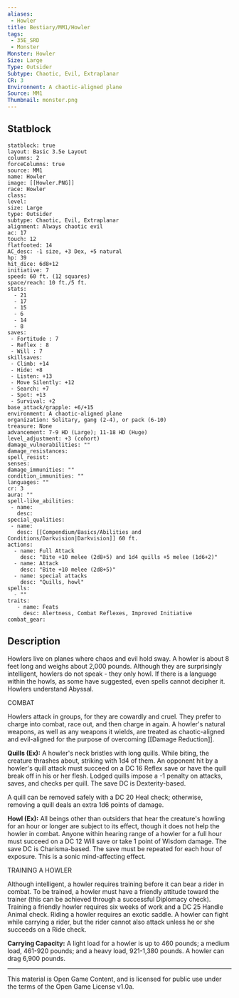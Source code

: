 ```yaml
---
aliases:
 - Howler
title: Bestiary/MM1/Howler
tags: 
 - 35E_SRD
 - Monster
Monster: Howler
Size: Large
Type: Outsider
Subtype: Chaotic, Evil, Extraplanar
CR: 3
Environnent: A chaotic-aligned plane
Source: MM1
Thumbnail: monster.png
---
```


## Statblock

```statblock
statblock: true
layout: Basic 3.5e Layout
columns: 2
forceColumns: true
source: MM1 
name: Howler
image: [[Howler.PNG]]
race: Howler
class: 
level: 
size: Large
type: Outsider
subtype: Chaotic, Evil, Extraplanar
alignment: Always chaotic evil
ac: 17
touch: 12
flatfooted: 14
AC_desc: -1 size, +3 Dex, +5 natural
hp: 39
hit_dice: 6d8+12
initiative: 7
speed: 60 ft. (12 squares)
space/reach: 10 ft./5 ft.
stats:
  - 21
  - 17
  - 15
  - 6
  - 14
  - 8
saves:
 - Fortitude : 7
 - Reflex : 8
 - Will : 7
skillsaves:
 - Climb: +14
 - Hide: +8
 - Listen: +13
 - Move Silently: +12
 - Search: +7
 - Spot: +13
 - Survival: +2
base_attack/grapple: +6/+15
environment: A chaotic-aligned plane
organization: Solitary, gang (2-4), or pack (6-10)
treasure: None
advancement: 7-9 HD (Large); 11-18 HD (Huge)
level_adjustment: +3 (cohort)
damage_vulnerabilities: ""
damage_resistances: 
spell_resist: 
senses: 
damage_immunities: ""
condition_immunities: ""
languages: ""
cr: 3
aura: ""
spell-like_abilities:
 - name: 
   desc: 
special_qualities:
 - name:
   desc: [[Compendium/Basics/Abilities and Conditions/Darkvision|Darkvision]] 60 ft.
actions:
  - name: Full Attack
    desc: "Bite +10 melee (2d8+5) and 1d4 quills +5 melee (1d6+2)"
  - name: Attack
    desc: "Bite +10 melee (2d8+5)"
  - name: special attacks
    desc: "Quills, howl"
spells:
  - ""
traits:
   - name: Feats
     desc: Alertness, Combat Reflexes, Improved Initiative
combat_gear:  
```

## Description



Howlers live on planes where chaos and evil hold sway. A howler is about 8 feet long and weighs about 2,000 pounds. Although they are surprisingly intelligent, howlers do not speak - they only howl. If there is a language within the howls, as some have suggested, even spells cannot decipher it. Howlers understand Abyssal.

COMBAT

Howlers attack in groups, for they are cowardly and cruel. They prefer to charge into combat, race out, and then charge in again. A howler's natural weapons, as well as any weapons it wields, are treated as chaotic-aligned and evil-aligned for the purpose of overcoming [[Damage Reduction]].


**Quills (Ex):** A howler's neck bristles with long quills. While biting, the creature thrashes about, striking with 1d4 of them. An opponent hit by a howler's quill attack must succeed on a DC 16 Reflex save or have the quill break off in his or her flesh. Lodged quills impose a -1 penalty on attacks, saves, and checks per quill. The save DC is Dexterity-based.

A quill can be removed safely with a DC 20 Heal check; otherwise, removing a quill deals an extra 1d6 points of damage.


**Howl (Ex):** All beings other than outsiders that hear the creature's howling for an hour or longer are subject to its effect, though it does not help the howler in combat. Anyone within hearing range of a howler for a full hour must succeed on a DC 12 Will save or take 1 point of Wisdom damage. The save DC is Charisma-based. The save must be repeated for each hour of exposure. This is a sonic mind-affecting effect.

TRAINING A HOWLER

Although intelligent, a howler requires training before it can bear a rider in combat. To be trained, a howler must have a friendly attitude toward the trainer (this can be achieved through a successful Diplomacy check). Training a friendly howler requires six weeks of work and a DC 25 Handle Animal check. Riding a howler requires an exotic saddle. A howler can fight while carrying a rider, but the rider cannot also attack unless he or she succeeds on a Ride check.


**Carrying Capacity:** A light load for a howler is up to 460 pounds; a medium load, 461-920 pounds; and a heavy load, 921-1,380 pounds. A howler can drag 6,900 pounds.

---

This material is Open Game Content, and is licensed for public use under the terms of the Open Game License v1.0a.
